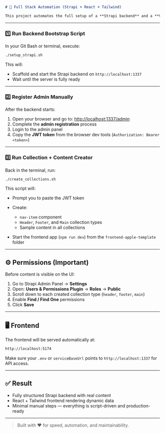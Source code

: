 
````markdown
# 🧠 Full Stack Automation (Strapi + React + Tailwind)

This project automates the full setup of a **Strapi backend** and a **Vite + React + Tailwind frontend** for the Yensi Solution platform.
````
---

### 1️⃣ Run Backend Bootstrap Script

In your Git Bash or terminal, execute:

```bash
./setup_strapi.sh
````

This will:

* Scaffold and start the Strapi backend on `http://localhost:1337`
* Wait until the server is fully ready

---

### 2️⃣ Register Admin Manually

After the backend starts:

1. Open your browser and go to: [http://localhost:1337/admin](http://localhost:1337/admin)
2. Complete the **admin registration** process
3. Login to the admin panel
4. Copy the **JWT token** from the browser dev tools (`Authorization: Bearer <token>`)

---

### 3️⃣ Run Collection + Content Creator

Back in the terminal, run:

```bash
./create_collections.sh
```

This script will:

* Prompt you to paste the JWT token
* Create:

  * `nav-item` component
  * `Header`, `Footer`, and `Main` collection types
  * Sample content in all collections
* Start the frontend app (`npm run dev`) from the `frontend-apple-template` folder

---

## ⚙️ Permissions (Important)

Before content is visible on the UI:

1. Go to Strapi Admin Panel → **Settings**
2. Open: **Users & Permissions Plugin** → **Roles** → **Public**
3. Scroll down to each created collection type (`header`, `footer`, `main`)
4. Enable **Find / Find One** permissions
5. Click **Save**

---

## 🖥️ Frontend

The frontend will be served automatically at:

```bash
http://localhost:5174
```

Make sure your `.env` or `serviceBaseUrl` points to `http://localhost:1337` for API access.

---

## ✅ Result

* Fully structured Strapi backend with real content
* React + Tailwind frontend rendering dynamic data
* Minimal manual steps — everything is script-driven and production-ready

---

> Built with ❤️ for speed, automation, and maintainability.

